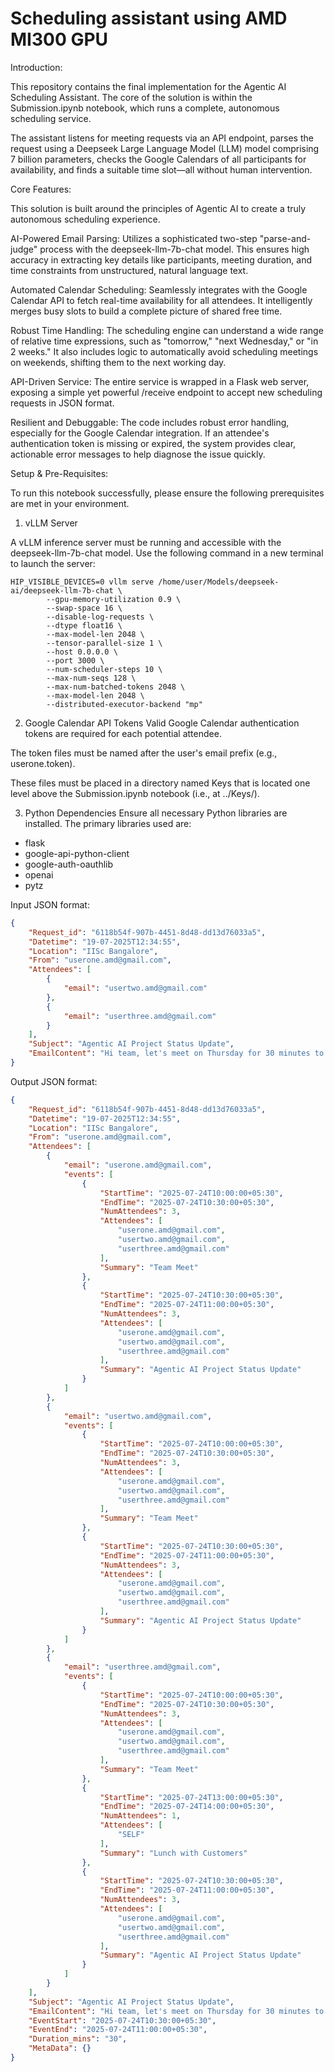 # Scheduling assistant using AMD MI300 GPU

Introduction:

This repository contains the final implementation for the Agentic AI Scheduling Assistant. The core of the solution is within the Submission.ipynb notebook, which runs a complete, autonomous scheduling service.

The assistant listens for meeting requests via an API endpoint, parses the request using a Deepseek Large Language Model (LLM) model comprising 7 billion parameters, checks the Google Calendars of all participants for availability, and finds a suitable time slot—all without human intervention.

Core Features:

This solution is built around the principles of Agentic AI to create a truly autonomous scheduling experience.

AI-Powered Email Parsing: Utilizes a sophisticated two-step "parse-and-judge" process with the deepseek-llm-7b-chat model. This ensures high accuracy in extracting key details like participants, meeting duration, and time constraints from unstructured, natural language text.

Automated Calendar Scheduling: Seamlessly integrates with the Google Calendar API to fetch real-time availability for all attendees. It intelligently merges busy slots to build a complete picture of shared free time.

Robust Time Handling: The scheduling engine can understand a wide range of relative time expressions, such as "tomorrow," "next Wednesday," or "in 2 weeks." It also includes logic to automatically avoid scheduling meetings on weekends, shifting them to the next working day.

API-Driven Service: The entire service is wrapped in a Flask web server, exposing a simple yet powerful /receive endpoint to accept new scheduling requests in JSON format.

Resilient and Debuggable: The code includes robust error handling, especially for the Google Calendar integration. If an attendee's authentication token is missing or expired, the system provides clear, actionable error messages to help diagnose the issue quickly.

Setup & Pre-Requisites:

To run this notebook successfully, please ensure the following prerequisites are met in your environment.

1. vLLM Server
   
A vLLM inference server must be running and accessible with the deepseek-llm-7b-chat model. Use the following command in a new terminal to launch the server:

```
HIP_VISIBLE_DEVICES=0 vllm serve /home/user/Models/deepseek-ai/deepseek-llm-7b-chat \
        --gpu-memory-utilization 0.9 \
        --swap-space 16 \
        --disable-log-requests \
        --dtype float16 \
        --max-model-len 2048 \
        --tensor-parallel-size 1 \
        --host 0.0.0.0 \
        --port 3000 \
        --num-scheduler-steps 10 \
        --max-num-seqs 128 \
        --max-num-batched-tokens 2048 \
        --max-model-len 2048 \
        --distributed-executor-backend "mp"
```

2. Google Calendar API Tokens
Valid Google Calendar authentication tokens are required for each potential attendee.

The token files must be named after the user's email prefix (e.g., userone.token).

These files must be placed in a directory named Keys that is located one level above the Submission.ipynb notebook (i.e., at ../Keys/).

3. Python Dependencies
Ensure all necessary Python libraries are installed. The primary libraries used are:

- flask
- google-api-python-client
- google-auth-oauthlib
- openai
- pytz

Input JSON format:

```json
{
    "Request_id": "6118b54f-907b-4451-8d48-dd13d76033a5",
    "Datetime": "19-07-2025T12:34:55",
    "Location": "IISc Bangalore",
    "From": "userone.amd@gmail.com",
    "Attendees": [
        {
            "email": "usertwo.amd@gmail.com"
        },
        {
            "email": "userthree.amd@gmail.com"
        }
    ],
    "Subject": "Agentic AI Project Status Update",
    "EmailContent": "Hi team, let's meet on Thursday for 30 minutes to discuss the status of Agentic AI Project."
}
```

Output JSON format:

```json
{
    "Request_id": "6118b54f-907b-4451-8d48-dd13d76033a5",
    "Datetime": "19-07-2025T12:34:55",
    "Location": "IISc Bangalore",
    "From": "userone.amd@gmail.com",
    "Attendees": [
        {
            "email": "userone.amd@gmail.com",
            "events": [
                {
                    "StartTime": "2025-07-24T10:00:00+05:30",
                    "EndTime": "2025-07-24T10:30:00+05:30",
                    "NumAttendees": 3,
                    "Attendees": [
                        "userone.amd@gmail.com",
                        "usertwo.amd@gmail.com",
                        "userthree.amd@gmail.com"
                    ],
                    "Summary": "Team Meet"
                },
                {
                    "StartTime": "2025-07-24T10:30:00+05:30",
                    "EndTime": "2025-07-24T11:00:00+05:30",
                    "NumAttendees": 3,
                    "Attendees": [
                        "userone.amd@gmail.com",
                        "usertwo.amd@gmail.com",
                        "userthree.amd@gmail.com"
                    ],
                    "Summary": "Agentic AI Project Status Update"
                }
            ]
        },
        {
            "email": "usertwo.amd@gmail.com",
            "events": [
                {
                    "StartTime": "2025-07-24T10:00:00+05:30",
                    "EndTime": "2025-07-24T10:30:00+05:30",
                    "NumAttendees": 3,
                    "Attendees": [
                        "userone.amd@gmail.com",
                        "usertwo.amd@gmail.com",
                        "userthree.amd@gmail.com"
                    ],
                    "Summary": "Team Meet"
                },
                {
                    "StartTime": "2025-07-24T10:30:00+05:30",
                    "EndTime": "2025-07-24T11:00:00+05:30",
                    "NumAttendees": 3,
                    "Attendees": [
                        "userone.amd@gmail.com",
                        "usertwo.amd@gmail.com",
                        "userthree.amd@gmail.com"
                    ],
                    "Summary": "Agentic AI Project Status Update"
                }
            ]
        },
        {
            "email": "userthree.amd@gmail.com",
            "events": [
                {
                    "StartTime": "2025-07-24T10:00:00+05:30",
                    "EndTime": "2025-07-24T10:30:00+05:30",
                    "NumAttendees": 3,
                    "Attendees": [
                        "userone.amd@gmail.com",
                        "usertwo.amd@gmail.com",
                        "userthree.amd@gmail.com"
                    ],
                    "Summary": "Team Meet"
                },
                {
                    "StartTime": "2025-07-24T13:00:00+05:30",
                    "EndTime": "2025-07-24T14:00:00+05:30",
                    "NumAttendees": 1,
                    "Attendees": [
                        "SELF"
                    ],
                    "Summary": "Lunch with Customers"
                },
                {
                    "StartTime": "2025-07-24T10:30:00+05:30",
                    "EndTime": "2025-07-24T11:00:00+05:30",
                    "NumAttendees": 3,
                    "Attendees": [
                        "userone.amd@gmail.com",
                        "usertwo.amd@gmail.com",
                        "userthree.amd@gmail.com"
                    ],
                    "Summary": "Agentic AI Project Status Update"
                }
            ]
        }
    ],
    "Subject": "Agentic AI Project Status Update",
    "EmailContent": "Hi team, let's meet on Thursday for 30 minutes to discuss the status of Agentic AI Project.",
    "EventStart": "2025-07-24T10:30:00+05:30",
    "EventEnd": "2025-07-24T11:00:00+05:30",
    "Duration_mins": "30",
    "MetaData": {}
}
```









